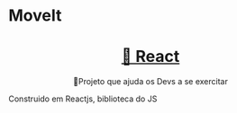 # MoveIt
<h1 align="center">
    <a href="https://pt-br.reactjs.org/">🔗 React</a>
</h1>
<p align="center">🚀Projeto que ajuda os Devs a se exercitar</p>
<p align="center">
</p>

Construido em Reactjs, biblioteca do JS
